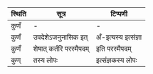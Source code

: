 | स्थिति | सूत्र | टिप्पणी |
| ----- | ------- | ------ |
| कुणँ | - | - |
| कुणँ | उपदेशेऽजनुनासिक इत् | अँ-इत्यस्य इत्संज्ञा |
| कुणँ | शेषात् कर्तरि परस्मैपदम् | इति परस्मैपदम् |
| कुण् | तस्य लोपः | इत्संज्ञकस्य लोपः |
